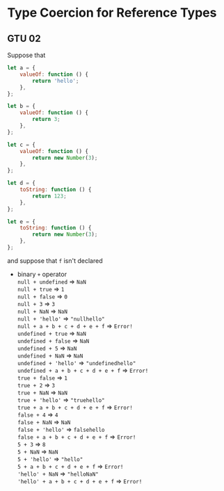 # Type Coercion for Reference Types

## GTU 02

Suppose that

```javascript
let a = {
    valueOf: function () {
        return 'hello';
    },
};

let b = {
    valueOf: function () {
        return 3;
    },
};

let c = {
    valueOf: function () {
        return new Number(3);
    },
};

let d = {
    toString: function () {
        return 123;
    },
};

let e = {
    toString: function () {
        return new Number(3);
    },
};
```

and suppose that `f` isn't declared

-   binary `+` operator  
    `null + undefined` => `NaN`  
    `null + true` => `1`  
    `null + false` => `0`  
    `null + 3` => `3`  
    `null + NaN` => `NaN`  
    `null + 'hello'` => `"nullhello"`  
    `null + a + b + c + d + e + f` => `Error!`  
    `undefined + true` => `NaN`  
    `undefined + false` => `NaN`  
    `undefined + 5` => `NaN`  
    `undefined + NaN` => `NaN`  
    `undefined + 'hello'` => `"undefinedhello"`  
    `undefined + a + b + c + d + e + f` => `Error!`  
    `true + false` => `1`  
    `true + 2` => `3`  
    `true + NaN` => `NaN`  
    `true + 'hello'` => `"truehello"`  
    `true + a + b + c + d + e + f` => `Error!`  
    `false + 4` => `4`  
    `false + NaN` => `NaN`  
    `false + 'hello'` => `falsehello`  
    `false + a + b + c + d + e + f` => `Error!`  
    `5 + 3` => `8`  
    `5 + NaN` => `NaN`  
    `5 + 'hello'` => `"hello"`  
    `5 + a + b + c + d + e + f` => `Error!`  
    `'hello' + NaN` => `"helloNaN"`  
    `'hello' + a + b + c + d + e + f` => `Error!`

